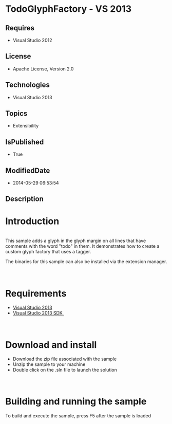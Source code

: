# TodoGlyphFactory - VS 2013
## Requires
* Visual Studio 2012
## License
* Apache License, Version 2.0
## Technologies
* Visual Studio 2013
## Topics
* Extensibility
## IsPublished
* True
## ModifiedDate
* 2014-05-29 06:53:54
## Description

<div id="longDesc">
<h1><span>Introduction</span></h1>
<p><br>
This sample adds a glyph in the glyph margin on all lines that have comments with the word &quot;todo&quot; in them. It demonstrates how to create a custom glyph factory that uses a tagger.</p>
<p>The binaries for this sample can also be installed via the extension manager.</p>
<h1><br>
<span>Requirements</span></h1>
<ul>
<li><a class="externalLink" href="http://www.microsoft.com/visualstudio/en-us/try/default.mspx#download"><span>Visual Studio 2013
</span></a></li><li><a class="externalLink" href="http://www.microsoft.com/en-us/download/details.aspx?id=40758"><span>Visual Studio 2013 SDK&nbsp;</span></a>&nbsp;
</li></ul>
<h1><br>
<span>Download and install</span></h1>
<ul>
<li>Download the zip file associated with the sample </li><li>Unzip the sample to your machine </li><li>Double click on the .sln file to launch the solution </li></ul>
<h1><br>
<span>Building and running the sample</span></h1>
<p>To build and execute the sample, press F5 after the sample is loaded</p>
<p>&nbsp;</p>
</div>
